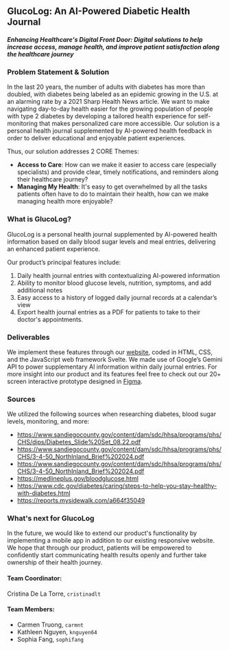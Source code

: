 ## GlucoLog: An AI-Powered Diabetic Health Journal 
#### _Enhancing Healthcare's Digital Front Door: Digital solutions to help increase access, manage health, and improve patient satisfaction along the healthcare journey_ 

### Problem Statement & Solution
In the last 20 years, the number of adults with diabetes has more than doubled, with diabetes being labeled as an epidemic growing in the U.S. at an alarming rate by a 2021 Sharp Health News article. We want to make navigating day-to-day health easier for the growing population of people with type 2 diabetes by developing a tailored health experience for self-monitoring that makes personalized care more accessible. Our solution is a personal health journal supplemented by AI-powered health feedback in order to deliver educational and enjoyable patient experiences.

Thus, our solution addresses 2 CORE Themes:
- **Access to Care**: How can we make it easier to access care (especially specialists) and provide clear, timely notifications, and reminders along their healthcare journey?
- **Managing My Health**: It's easy to get overwhelmed by all the tasks patients often have to do to maintain their health, how can we make managing health more enjoyable?

### What is GlucoLog?
GlucoLog is a personal health journal supplemented by AI-powered health information based on daily blood sugar levels and meal entries, delivering an enhanced patient experience. 

Our product’s principal features include:
1. Daily health journal entries with contextualizing AI-powered information 
2. Ability to monitor blood glucose levels, nutrition, symptoms, and add additional notes  
3. Easy access to a history of logged daily journal records at a calendar’s view
4. Export health journal entries as a PDF for patients to take to their doctor's appointments.

### Deliverables
We implement these features through our <a href= "https://dailyglucosejournal.netlify.app/"> website</a>, coded in HTML, CSS, and the JavaScript web framework Svelte. We made use of Google’s Gemini API to power supplementary AI information within daily journal entries. For more insight into our product and its features feel free to check out our 20+ screen interactive prototype designed in <a href= "https://www.figma.com/proto/D13s6Hjw4maD0HI3U2zQPv/Project?node-id=129-179&node-type=frame&t=0Rr8QU4YqYEHmrpO-1&scaling=scale-down&content-scaling=fixed&page-id=0%3A1&starting-point-node-id=129%3A179/"> Figma</a>. 

### Sources 
We utilized the following sources when researching diabetes, blood sugar levels, monitoring, and more:
- <a href= "https://www.sandiegocounty.gov/content/dam/sdc/hhsa/programs/phs/CHS/dips/Diabetes_Slide%20Set_08.22.pdf"> https://www.sandiegocounty.gov/content/dam/sdc/hhsa/programs/phs/CHS/dips/Diabetes_Slide%20Set_08.22.pdf </a>
- <a href= "https://www.sandiegocounty.gov/content/dam/sdc/hhsa/programs/phs/CHS/3-4-50_NorthInland_Brief%202024.pdf"> https://www.sandiegocounty.gov/content/dam/sdc/hhsa/programs/phs/CHS/3-4-50_NorthInland_Brief%202024.pdf </a>
- <a href= "https://www.sharp.com/health-news/what-you-need-to-know-about-diabetes"> https://www.sandiegocounty.gov/content/dam/sdc/hhsa/programs/phs/CHS/3-4-50_NorthInland_Brief%202024.pdf</a>
- <a href= "https://medlineplus.gov/bloodglucose.html"> https://medlineplus.gov/bloodglucose.html</a>
- <a href= "https://www.cdc.gov/diabetes/caring/steps-to-help-you-stay-healthy-with-diabetes.html"> https://www.cdc.gov/diabetes/caring/steps-to-help-you-stay-healthy-with-diabetes.html</a>
- <a href= "https://reports.mysidewalk.com/a664f35049"> https://reports.mysidewalk.com/a664f35049</a>

### What's next for GlucoLog
In the future, we would like to extend our product's functionality by implementing a mobile app in addition to our existing responsive website. We hope that through our product, patients will be empowered to confidently start communicating health results openly and further take ownership of their health journey.

#### Team Coordinator: 
Cristina De La Torre, `cristinadlt`

#### Team Members:
- Carmen Truong, `carmnt`
- Kathleen Nguyen, `knguyen64`
- Sophia Fang, `sophifang`



